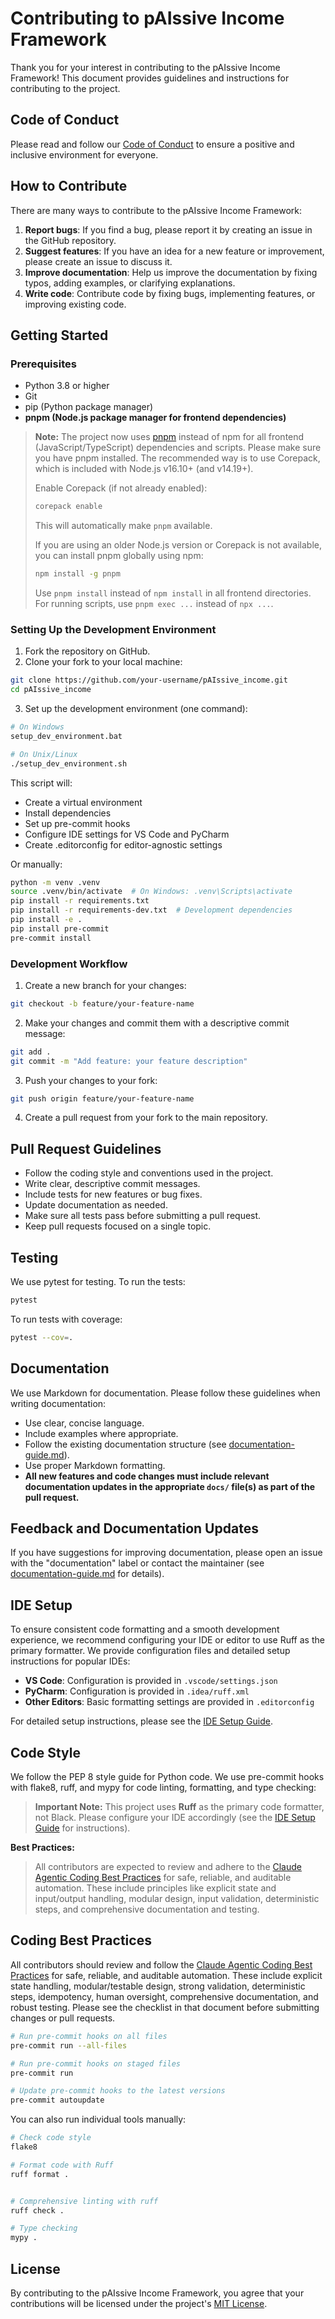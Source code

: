 # Contributing to pAIssive Income Framework

Thank you for your interest in contributing to the pAIssive Income Framework! This document provides guidelines and instructions for contributing to the project.

## Code of Conduct

Please read and follow our [Code of Conduct](CODE_OF_CONDUCT.md) to ensure a positive and inclusive environment for everyone.

## How to Contribute

There are many ways to contribute to the pAIssive Income Framework:

1. **Report bugs**: If you find a bug, please report it by creating an issue in the GitHub repository.
2. **Suggest features**: If you have an idea for a new feature or improvement, please create an issue to discuss it.
3. **Improve documentation**: Help us improve the documentation by fixing typos, adding examples, or clarifying explanations.
4. **Write code**: Contribute code by fixing bugs, implementing features, or improving existing code.

## Getting Started

### Prerequisites

- Python 3.8 or higher
- Git
- pip (Python package manager)
- **pnpm (Node.js package manager for frontend dependencies)**

> **Note:**
> The project now uses [pnpm](https://pnpm.io/) instead of npm for all frontend (JavaScript/TypeScript) dependencies and scripts.
> Please make sure you have pnpm installed. The recommended way is to use Corepack, which is included with Node.js v16.10+ (and v14.19+).
>
> Enable Corepack (if not already enabled):
> ```bash
> corepack enable
> ```
> This will automatically make `pnpm` available.
>
> If you are using an older Node.js version or Corepack is not available, you can install pnpm globally using npm:
> ```bash
> npm install -g pnpm
> ```
>
> Use `pnpm install` instead of `npm install` in all frontend directories.
> For running scripts, use `pnpm exec ...` instead of `npx ...`.

### Setting Up the Development Environment

1. Fork the repository on GitHub.
2. Clone your fork to your local machine:

```bash
git clone https://github.com/your-username/pAIssive_income.git
cd pAIssive_income
```

3. Set up the development environment (one command):

```bash
# On Windows
setup_dev_environment.bat

# On Unix/Linux
./setup_dev_environment.sh
```

This script will:
- Create a virtual environment
- Install dependencies
- Set up pre-commit hooks
- Configure IDE settings for VS Code and PyCharm
- Create .editorconfig for editor-agnostic settings

Or manually:

```bash
python -m venv .venv
source .venv/bin/activate  # On Windows: .venv\Scripts\activate
pip install -r requirements.txt
pip install -r requirements-dev.txt  # Development dependencies
pip install -e .
pip install pre-commit
pre-commit install
```

### Development Workflow

1. Create a new branch for your changes:

```bash
git checkout -b feature/your-feature-name
```

2. Make your changes and commit them with a descriptive commit message:

```bash
git add .
git commit -m "Add feature: your feature description"
```

3. Push your changes to your fork:

```bash
git push origin feature/your-feature-name
```

4. Create a pull request from your fork to the main repository.

## Pull Request Guidelines

- Follow the coding style and conventions used in the project.
- Write clear, descriptive commit messages.
- Include tests for new features or bug fixes.
- Update documentation as needed.
- Make sure all tests pass before submitting a pull request.
- Keep pull requests focused on a single topic.

## Testing

We use pytest for testing. To run the tests:

```bash
pytest
```

To run tests with coverage:

```bash
pytest --cov=.
```

## Documentation

We use Markdown for documentation. Please follow these guidelines when writing documentation:

- Use clear, concise language.
- Include examples where appropriate.
- Follow the existing documentation structure (see [documentation-guide.md](documentation-guide.md)).
- Use proper Markdown formatting.
- **All new features and code changes must include relevant documentation updates in the appropriate `docs/` file(s) as part of the pull request.**

## Feedback and Documentation Updates

If you have suggestions for improving documentation, please open an issue with the "documentation" label or contact the maintainer (see [documentation-guide.md](documentation-guide.md) for details).

## IDE Setup

To ensure consistent code formatting and a smooth development experience, we recommend configuring your IDE or editor to use Ruff as the primary formatter. We provide configuration files and detailed setup instructions for popular IDEs:

- **VS Code**: Configuration is provided in `.vscode/settings.json`
- **PyCharm**: Configuration is provided in `.idea/ruff.xml`
- **Other Editors**: Basic formatting settings are provided in `.editorconfig`

For detailed setup instructions, please see the [IDE Setup Guide](ide_setup.md).

## Code Style

We follow the PEP 8 style guide for Python code. We use pre-commit hooks with flake8, ruff, and mypy for code linting, formatting, and type checking:

> **Important Note:**
> This project uses **Ruff** as the primary code formatter, not Black. Please configure your IDE accordingly (see the [IDE Setup Guide](ide_setup.md) for instructions).

**Best Practices:**
> All contributors are expected to review and adhere to the [Claude Agentic Coding Best Practices](../claude_coding_best_practices.md) for safe, reliable, and auditable automation. These include principles like explicit state and input/output handling, modular design, input validation, deterministic steps, and comprehensive documentation and testing.

## Coding Best Practices

All contributors should review and follow the [Claude Agentic Coding Best Practices](../claude_coding_best_practices.md) for safe, reliable, and auditable automation. These include explicit state handling, modular/testable design, strong validation, deterministic steps, idempotency, human oversight, comprehensive documentation, and robust testing. Please see the checklist in that document before submitting changes or pull requests.

```bash
# Run pre-commit hooks on all files
pre-commit run --all-files

# Run pre-commit hooks on staged files
pre-commit run

# Update pre-commit hooks to the latest versions
pre-commit autoupdate
```

You can also run individual tools manually:

```bash
# Check code style
flake8

# Format code with Ruff
ruff format .


# Comprehensive linting with ruff
ruff check .

# Type checking
mypy .
```

## License

By contributing to the pAIssive Income Framework, you agree that your contributions will be licensed under the project's [MIT License](../LICENSE).
